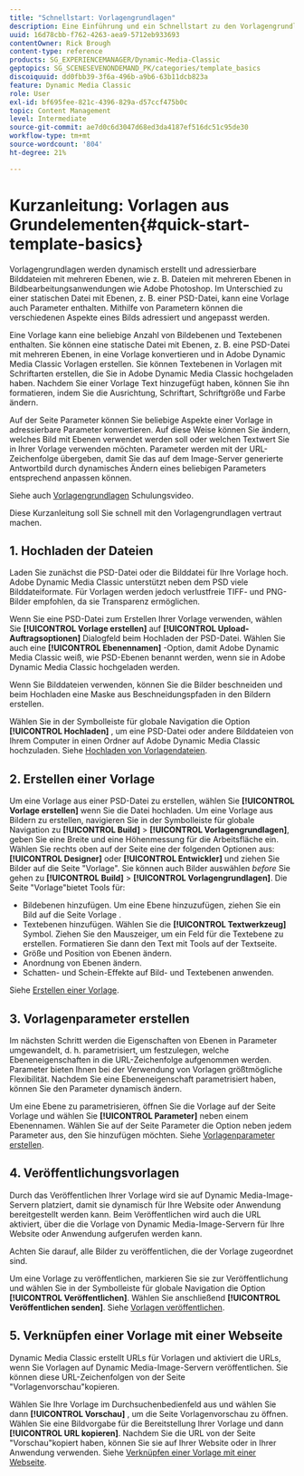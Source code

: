 ```yaml
---
title: "Schnellstart: Vorlagengrundlagen"
description: Eine Einführung und ein Schnellstart zu den Vorlagengrundlagen , mit denen Sie schnell in Adobe Dynamic Media Classic arbeiten können.
uuid: 16d78cbb-f762-4263-aea9-5712eb933693
contentOwner: Rick Brough
content-type: reference
products: SG_EXPERIENCEMANAGER/Dynamic-Media-Classic
geptopics: SG_SCENESEVENONDEMAND_PK/categories/template_basics
discoiquuid: dd0fbb39-3f6a-496b-a9b6-63b11dcb823a
feature: Dynamic Media Classic
role: User
exl-id: bf695fee-821c-4396-829a-d57ccf475b0c
topic: Content Management
level: Intermediate
source-git-commit: ae7d0c6d3047d68ed3da4187ef516dc51c95de30
workflow-type: tm+mt
source-wordcount: '804'
ht-degree: 21%

---
```


# Kurzanleitung: Vorlagen aus Grundelementen{#quick-start-template-basics}

Vorlagengrundlagen werden dynamisch erstellt und adressierbare Bilddateien mit mehreren Ebenen, wie z. B. Dateien mit mehreren Ebenen in Bildbearbeitungsanwendungen wie Adobe Photoshop. Im Unterschied zu einer statischen Datei mit Ebenen, z. B. einer PSD-Datei, kann eine Vorlage auch Parameter enthalten. Mithilfe von Parametern können die verschiedenen Aspekte eines Bilds adressiert und angepasst werden.

Eine Vorlage kann eine beliebige Anzahl von Bildebenen und Textebenen enthalten. Sie können eine statische Datei mit Ebenen, z. B. eine PSD-Datei mit mehreren Ebenen, in eine Vorlage konvertieren und in Adobe Dynamic Media Classic Vorlagen erstellen. Sie können Textebenen in Vorlagen mit Schriftarten erstellen, die Sie in Adobe Dynamic Media Classic hochgeladen haben. Nachdem Sie einer Vorlage Text hinzugefügt haben, können Sie ihn formatieren, indem Sie die Ausrichtung, Schriftart, Schriftgröße und Farbe ändern.

Auf der Seite Parameter können Sie beliebige Aspekte einer Vorlage in adressierbare Parameter konvertieren. Auf diese Weise können Sie ändern, welches Bild mit Ebenen verwendet werden soll oder welchen Textwert Sie in Ihrer Vorlage verwenden möchten. Parameter werden mit der URL-Zeichenfolge übergeben, damit Sie das auf dem Image-Server generierte Antwortbild durch dynamisches Ändern eines beliebigen Parameters entsprechend anpassen können.

Siehe auch [Vorlagengrundlagen](https://s7d5.scene7.com/s7viewers/html5/VideoViewer.html?videoserverurl=https://s7d5.scene7.com/is/content/&amp;emailurl=https://s7d5.scene7.com/s7/emailFriend&amp;serverUrl=https://s7d5.scene7.com/is/image/&amp;config=Scene7SharedAssets/Universal_HTML5_Video&amp;contenturl=https://s7d5.scene7.com/skins/&amp;asset=S7tutorials/553_Template%20Basics_converted%20renamed_Dynamic%20Banners-AVS) Schulungsvideo.

Diese Kurzanleitung soll Sie schnell mit den Vorlagengrundlagen vertraut machen.

## 1. Hochladen der Dateien

Laden Sie zunächst die PSD-Datei oder die Bilddatei für Ihre Vorlage hoch. Adobe Dynamic Media Classic unterstützt neben dem PSD viele Bilddateiformate. Für Vorlagen werden jedoch verlustfreie TIFF- und PNG-Bilder empfohlen, da sie Transparenz ermöglichen.

Wenn Sie eine PSD-Datei zum Erstellen Ihrer Vorlage verwenden, wählen Sie **[!UICONTROL Vorlage erstellen]** auf **[!UICONTROL Upload-Auftragsoptionen]** Dialogfeld beim Hochladen der PSD-Datei. Wählen Sie auch eine **[!UICONTROL Ebenennamen]** -Option, damit Adobe Dynamic Media Classic weiß, wie PSD-Ebenen benannt werden, wenn sie in Adobe Dynamic Media Classic hochgeladen werden.

Wenn Sie Bilddateien verwenden, können Sie die Bilder beschneiden und beim Hochladen eine Maske aus Beschneidungspfaden in den Bildern erstellen.

Wählen Sie in der Symbolleiste für globale Navigation die Option **[!UICONTROL Hochladen]** , um eine PSD-Datei oder andere Bilddateien von Ihrem Computer in einen Ordner auf Adobe Dynamic Media Classic hochzuladen. Siehe [Hochladen von Vorlagendateien](uploading-template-files.md#uploading_template_files).

## 2. Erstellen einer Vorlage

Um eine Vorlage aus einer PSD-Datei zu erstellen, wählen Sie **[!UICONTROL Vorlage erstellen]** wenn Sie die Datei hochladen. Um eine Vorlage aus Bildern zu erstellen, navigieren Sie in der Symbolleiste für globale Navigation zu **[!UICONTROL Build]** > **[!UICONTROL Vorlagengrundlagen]**, geben Sie eine Breite und eine Höhenmessung für die Arbeitsfläche ein. Wählen Sie rechts oben auf der Seite eine der folgenden Optionen aus: **[!UICONTROL Designer]** oder **[!UICONTROL Entwickler]** und ziehen Sie Bilder auf die Seite &quot;Vorlage&quot;. Sie können auch Bilder auswählen *before* Sie gehen zu **[!UICONTROL Build]** > **[!UICONTROL Vorlagengrundlagen]**. Die Seite &quot;Vorlage&quot;bietet Tools für:

* Bildebenen hinzufügen. Um eine Ebene hinzuzufügen, ziehen Sie ein Bild auf die Seite Vorlage .
* Textebenen hinzufügen. Wählen Sie die **[!UICONTROL Textwerkzeug]** Symbol. Ziehen Sie den Mauszeiger, um ein Feld für die Textebene zu erstellen. Formatieren Sie dann den Text mit Tools auf der Textseite.
* Größe und Position von Ebenen ändern.
* Anordnung von Ebenen ändern.
* Schatten- und Schein-Effekte auf Bild- und Textebenen anwenden. 

Siehe [Erstellen einer Vorlage](creating-template.md#creating_a_template).

## 3. Vorlagenparameter erstellen

Im nächsten Schritt werden die Eigenschaften von Ebenen in Parameter umgewandelt, d. h. parametrisiert, um festzulegen, welche Ebeneneigenschaften in die URL-Zeichenfolge aufgenommen werden. Parameter bieten Ihnen bei der Verwendung von Vorlagen größtmögliche Flexibilität. Nachdem Sie eine Ebeneneigenschaft parametrisiert haben, können Sie den Parameter dynamisch ändern.

Um eine Ebene zu parametrisieren, öffnen Sie die Vorlage auf der Seite Vorlage und wählen Sie **[!UICONTROL Parameter]** neben einem Ebenennamen. Wählen Sie auf der Seite Parameter die Option neben jedem Parameter aus, den Sie hinzufügen möchten. Siehe [Vorlagenparameter erstellen](creating-template-parameters.md#creating_template_parameters).

## 4. Veröffentlichungsvorlagen

Durch das Veröffentlichen Ihrer Vorlage wird sie auf Dynamic Media-Image-Servern platziert, damit sie dynamisch für Ihre Website oder Anwendung bereitgestellt werden kann. Beim Veröffentlichen wird auch die URL aktiviert, über die die Vorlage von Dynamic Media-Image-Servern für Ihre Website oder Anwendung aufgerufen werden kann.

Achten Sie darauf, alle Bilder zu veröffentlichen, die der Vorlage zugeordnet sind.

Um eine Vorlage zu veröffentlichen, markieren Sie sie zur Veröffentlichung und wählen Sie in der Symbolleiste für globale Navigation die Option **[!UICONTROL Veröffentlichen]**. Wählen Sie anschließend **[!UICONTROL Veröffentlichen senden]**. Siehe [Vorlagen veröffentlichen](publishing-templates.md#publishing_templates).

## 5. Verknüpfen einer Vorlage mit einer Webseite

Dynamic Media Classic erstellt URLs für Vorlagen und aktiviert die URLs, wenn Sie Vorlagen auf Dynamic Media-Image-Servern veröffentlichen. Sie können diese URL-Zeichenfolgen von der Seite &quot;Vorlagenvorschau&quot;kopieren.

Wählen Sie Ihre Vorlage im Durchsuchenbedienfeld aus und wählen Sie dann **[!UICONTROL Vorschau]** , um die Seite Vorlagenvorschau zu öffnen. Wählen Sie eine Bildvorgabe für die Bereitstellung Ihrer Vorlage und dann **[!UICONTROL URL kopieren]**. Nachdem Sie die URL von der Seite &quot;Vorschau&quot;kopiert haben, können Sie sie auf Ihrer Website oder in Ihrer Anwendung verwenden. Siehe [Verknüpfen einer Vorlage mit einer Webseite](linking-template-web-page.md#linking_a_template_to_a_web_page).
